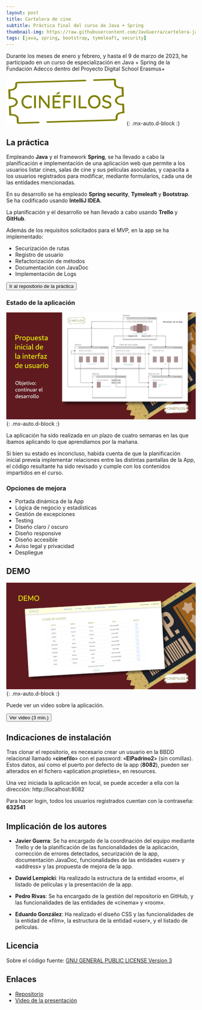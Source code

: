 ```yaml
---
layout: post
title: Cartelera de cine
subtitle: Práctica final del curso de Java + Spring
thumbnail-img: https://raw.githubusercontent.com/JavGuerra/cartelera-java-spring/a77e7c8dded2eaa8235d92814427e56a628ca465/src/main/resources/static/img/logo.svg
tags: [java, spring, bootstrap, tymeleaft, security]
---
```


Durante los meses de enero y febrero, y hasta el 9 de marzo de 2023, he participado en un curso de especialización en Java + Spring de la Fundación Adecco dentro del Proyecto Digital School Erasmus+

![Logo cartelera](https://raw.githubusercontent.com/JavGuerra/cartelera-java-spring/a77e7c8dded2eaa8235d92814427e56a628ca465/src/main/resources/static/img/logo.svg){: .mx-auto.d-block :}

## La práctica

Empleando **Java** y el framework **Spring**, se ha llevado a cabo la planificación e implementación de una aplicación web que permite a los usuarios listar cines, salas de cine y sus películas asociadas, y capacita a los usuarios registrados para modificar, mediante formularios, cada una de las entidades mencionadas.

En su desarrollo se ha empleado **Spring security**, **Tymeleaft** y **Bootstrap**. Se ha codificado usando **IntelliJ IDEA**.

La planificación y el desarrollo se han llevado a cabo usando **Trello** y **GitHub**.

Además de los requisitos solicitados para el MVP, en la app se ha implementado:

- Securización de rutas
- Registro de usuario
- Refactorización de métodos
- Documentación con JavaDoc
- Implementación de Logs

[<button class="btn btn-info" style="font-family:Arial, Helvetica, sans-serif;">Ir al repositorio de la práctica</button>](https://github.com/JavGuerra/cartelera-java-spring)

### Estado de la aplicación

![Cartelera planificación](/assets/img/cartelera-planificacion.png){: .mx-auto.d-block :}

La aplicación ha sido realizada en un plazo de cuatro semanas en las que íbamos aplicando lo que aprendíamos por la mañana.

Si bien su estado es inconcluso, habida cuenta de que la planificación inicial preveía implementar relaciones entre las distintas pantallas de la App, el código resultante ha sido revisado y cumple con los contenidos impartidos en el curso.

### Opciones de mejora

- Portada dinámica de la App  
- Lógica de negocio y estadísticas
- Gestión de excepciones  
- Testing  
- Diseño claro / oscuro
- Diseño responsive  
- Diseño accesible   
- Aviso legal y privacidad
- Despliegue  

## DEMO

![Cartelera demo](/assets/img/cartelera-demo.png){: .mx-auto.d-block :}

Puede ver un video sobre la aplicación.

[<button class="btn btn-info" style="font-family:Arial, Helvetica, sans-serif;">Ver video (3 min.)</button>](https://youtu.be/DfS8oC7WmDk)  

## Indicaciones de instalación

Tras clonar el repositorio, es necesario crear un usuario en la BBDD relacional llamado «**cinefilo**» con el password: «**ElPadrino2**» (sin comillas). Estos datos, así como el puerto por defecto de la app (**8082**), pueden ser alterados en el fichero «aplication.propieties», en resources.

Una vez iniciada la aplicación en local, se puede acceder a ella con la dirección: http://localhost:8082

Para hacer login, todos los usuarios registrados cuentan con la contraseña: **632541**

## Implicación de los autores

* **Javier Guerra**: Se ha encargado de la coordinación del equipo mediante Trello y de la planificación de las funcionalidades de la aplicación, corrección de errores detectados, securización de la app, documentación JavaDoc, funcionalidades de las entidades «user» y «address» y las propuesta de mejora de la app.


* **Dawid Lempicki**: Ha realizado la estructura de la entidad «room», el listado de películas y la presentación de la app.


* **Pedro Rivas**: Se ha encargado de la gestión del repositorio en GitHub, y las funcionalidades de las entidades de «cinema» y «room».


* **Eduardo González**: Ha realizado el diseño CSS y las funcionalidades de la entidad de «film», la estructura de la entidad «user», y el listado de películas.

## Licencia

Sobre el código fuente: [GNU GENERAL PUBLIC LICENSE Version 3](LICENSE)

## Enlaces

- [Repositorio](https://github.com/JavGuerra/cartelera-java-spring)  
- [Video de la presentación](https://youtu.be/DfS8oC7WmDk)  
